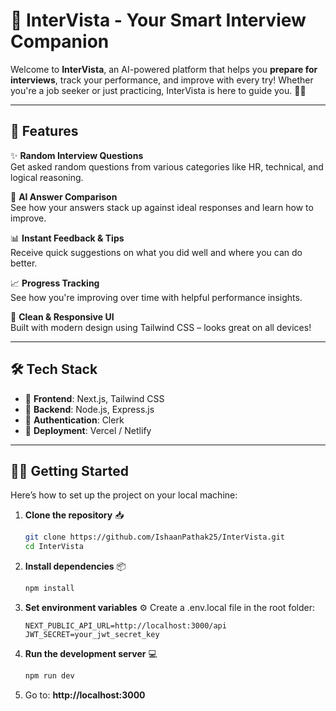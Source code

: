 # 🎯 InterVista - Your Smart Interview Companion

Welcome to **InterVista**, an AI-powered platform that helps you **prepare for interviews**, track your performance, and improve with every try! Whether you're a job seeker or just practicing, InterVista is here to guide you. 💼🧠

---

## 🚀 Features

✨ **Random Interview Questions**  
Get asked random questions from various categories like HR, technical, and logical reasoning.

🤖 **AI Answer Comparison**  
See how your answers stack up against ideal responses and learn how to improve.

📊 **Instant Feedback & Tips**  
Receive quick suggestions on what you did well and where you can do better.

📈 **Progress Tracking**  
See how you're improving over time with helpful performance insights.

🎨 **Clean & Responsive UI**  
Built with modern design using Tailwind CSS – looks great on all devices!

---

## 🛠️ Tech Stack

- 🧩 **Frontend**: Next.js, Tailwind CSS
- 🔧 **Backend**: Node.js, Express.js
- 🔐 **Authentication**: Clerk
- 🚀 **Deployment**: Vercel / Netlify

---

## 🧑‍💻 Getting Started

Here’s how to set up the project on your local machine:

1. **Clone the repository** 📥
   ```bash
   git clone https://github.com/IshaanPathak25/InterVista.git
   cd InterVista
2. **Install dependencies** 📦
   ```bash
   npm install
3. **Set environment variables** ⚙️
   Create a .env.local file in the root folder:
   ```env
   NEXT_PUBLIC_API_URL=http://localhost:3000/api
   JWT_SECRET=your_jwt_secret_key
4. **Run the development server** 💻
   ```bash
   npm run dev
5. Go to: **http://localhost:3000**
